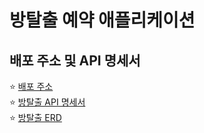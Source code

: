 # 방탈출 예약 애플리케이션

## 배포 주소 및 API 명세서

⭐️ [배포 주소](http://3.35.231.231:8080/)  
⭐️ [방탈출 API 명세서](https://alstn113.github.io/spring-roomescape-payment/src/main/resources/static/docs/index.html)  
⭐ [방탈출 ERD](/docs/ERD.png)
